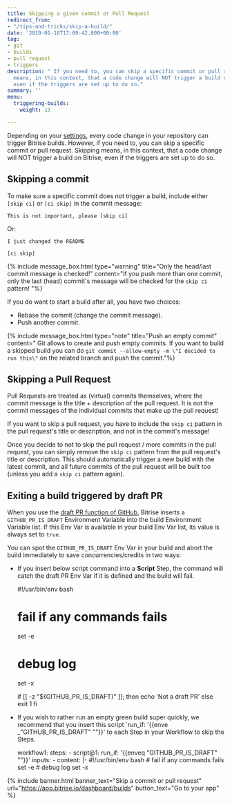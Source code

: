 ```yaml
---
title: Skipping a given commit or Pull Request
redirect_from:
- "/tips-and-tricks/skip-a-build/"
date: '2019-01-18T17:09:42.000+00:00'
tag:
- git
- builds
- pull request
- triggers
description: " If you need to, you can skip a specific commit or pull request. Skipping
  means, in this context, that a code change will NOT trigger a build on Bitrise,
  even if the triggers are set up to do so."
summary: ''
menu:
  triggering-builds:
    weight: 13

---
```

Depending on your [settings](/builds/triggering-builds/triggering-builds/), every code change in your repository can trigger Bitrise builds. However, if you need to, you can skip a specific commit or pull request. Skipping means, in this context, that a code change will NOT trigger a build on Bitrise, even if the triggers are set up to do so.

## Skipping a commit

To make sure a specific commit does not trigger a build, include either `[skip ci]` or `[ci skip]` in the commit message:

    This is not important, please [skip ci]

Or:

    I just changed the README
    
    [ci skip]

{% include message_box.html type="warning" title="Only the head/last commit message is checked!" content="If you push more than one commit, only the last (head) commit's message will be checked for the `skip ci` pattern! "%}

If you do want to start a build after all, you have two choices:

* Rebase the commit (change the commit message).
* Push another commit.

{% include message_box.html type="note" title="Push an empty commit" content=" Git allows to create and push empty commits. If you want to build a skipped build you can do `git commit --allow-empty -m \"I decided to run this\"` on the related branch and push the commit."%}

## Skipping a Pull Request

Pull Requests are treated as (virtual) commits themselves, where the commit message is the title + description of the pull request. It is not the commit messages of the individual commits that make up the pull request!

If you want to skip a pull request, you have to include the `skip ci` pattern in the pull request's title or description, and not in the commit's message!

Once you decide to not to skip the pull request / more commits in the pull request, you can simply remove the `skip ci` pattern from the pull request's title or description. This should automatically trigger a new build with the latest commit, and all future commits of the pull request will be built too (unless you add a `skip ci` pattern again).

## Exiting a build triggered by draft PR

When you use the [draft PR function of GitHub](https://docs.github.com/en/github/collaborating-with-pull-requests/proposing-changes-to-your-work-with-pull-requests/about-pull-requests#draft-pull-requests), Bitrise inserts a `GITHUB_PR_IS_DRAFT` Environment Variable into the build Environment Variable list. If this Env Var is available in your build Env Var list, its value is always set to `true`.

You can spot the `GITHUB_PR_IS_DRAFT` Env Var in your build and abort the build immediately to save concurrencies/credits in two ways:

- If you insert below script command into a **Script** Step, the command will catch the draft PR Env Var if it is defined and the build will fail.

    #!/usr/bin/env bash
    # fail if any commands fails
    set -e
    # debug log
    set -x
    
    if [[ -z "${GITHUB_PR_IS_DRAFT}" ]]; then
         echo 'Not a draft PR'
    else
         exit 1
    fi

- If you wish to rather run an empty green build super quickly, we recommend that you insert this script `run_if: '{{enve _"GITHUB_PR_IS_DRAFT" ""}}' to each Step in your Workflow to skip the Steps.

    workflow1:
        steps:
        - script@1:
            run_if: '{{enveq "GITHUB_PR_IS_DRAFT" ""}}'
            inputs:
            - content: |-
                #!/usr/bin/env bash
                # fail if any commands fails
                set -e
                # debug log
                set -x

{% include banner.html banner_text="Skip a commit or pull request" url="https://app.bitrise.io/dashboard/builds" button_text="Go to your app" %}